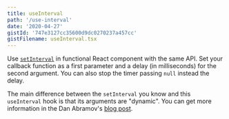 ```yaml
---
title: useInterval
path: '/use-interval'
date: '2020-04-27'
gistId: '747e3127cc35600d9dc0270237a457cc'
gistFilename: useInterval.tsx
---
```


Use [`setInterval`](https://developer.mozilla.org/en-US/docs/Web/API/WindowOrWorkerGlobalScope/setInterval) in functional React component with the same API.
Set your callback function as a first parameter and a delay (in milliseconds) for the second argument. You can also stop the timer passing `null` instead the delay.

The main difference between the `setInterval` you know and this `useInterval` hook is that its arguments are "dynamic". You can get more information in the Dan Abramov's [blog post](https://overreacted.io/making-setinterval-declarative-with-react-hooks/).
